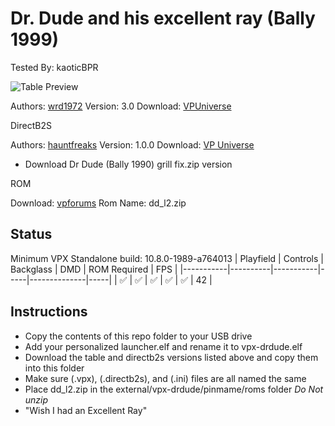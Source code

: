 # Dr. Dude and his excellent ray (Bally 1999)
Tested By: kaoticBPR

![Table Preview](https://vpuniverse.com/screenshots/monthly_2023_09/DD_FS_PIC.png.44413d0fb6aeea26814d2b1e764c0695.png)

Authors: [wrd1972](https://vpuniverse.com/profile/7788-wrd1972/)
Version: 3.0
Download: [VPUniverse](https://vpuniverse.com/files/file/15876-dr-dude-his-excellent-ray-bally-1990/)

DirectB2S

Authors: [hauntfreaks](https://vpuniverse.com/profile/5216-hauntfreaks/)
Version: 1.0.0
Download: [VP Universe](https://vpuniverse.com/files/file/15874-dr-dude-bally-1990-b2s/)
- Download Dr Dude (Bally 1990) grill fix.zip version

ROM

Download: [vpforums](https://www.vpforums.org/index.php?app=downloads&showfile=956)
Rom Name: dd_l2.zip


## Status 

Minimum VPX Standalone build: 10.8.0-1989-a764013
| Playfield | Controls | Backglass | DMD | ROM Required | FPS | 
|-----------|----------|-----------|-----|--------------|-----|
| :white_check_mark: | :white_check_mark: | :white_check_mark: | :white_check_mark: | :white_check_mark: | 42 |

## Instructions

- Copy the contents of this repo folder to your USB drive
- Add your personalized launcher.elf and rename it to vpx-drdude.elf
- Download the table and directb2s versions listed above and copy them into this folder
- Make sure (.vpx), (.directb2s), and (.ini) files are all named the same
- Place dd_l2.zip in the external/vpx-drdude/pinmame/roms folder *Do Not unzip*
- "Wish I had an Excellent Ray"

